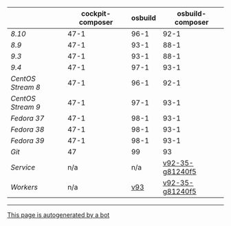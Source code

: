 |       | cockpit-composer    | osbuild    | osbuild-composer    |
|-------|---------------------|------------|---------------------|
*8.10* | 47-1 | 96-1 | 92-1
*8.9* | 47-1 | 93-1 | 88-1
*9.3* | 47-1 | 93-1 | 88-1
*9.4* | 47-1 | 97-1 | 93-1
*CentOS Stream 8* | 47-1 | 96-1 | 92-1
*CentOS Stream 9* | 47-1 | 97-1 | 93-1
*Fedora 37* | 47-1 | 98-1 | 93-1
*Fedora 38* | 47-1 | 98-1 | 93-1
*Fedora 39* | 47-1 | 98-1 | 93-1
*Git* | 47 | 99 | 93
*Service* | n/a | n/a | [v92-35-g81240f5](https://github.com/osbuild/osbuild-composer/compare/v92-35-g81240f5...main)
*Workers* | n/a | [v93](https://github.com/osbuild/osbuild/compare/v93...main) | [v92-35-g81240f5](https://github.com/osbuild/osbuild-composer/compare/v92-35-g81240f5...main)

---

[This page is autogenerated by a bot](https://gitlab.cee.redhat.com/osbuild/guides-bot/-/blob/main/release_overview.py)